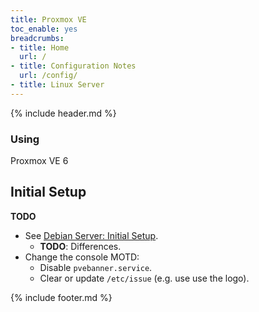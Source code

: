 ```yaml
---
title: Proxmox VE
toc_enable: yes
breadcrumbs:
- title: Home
  url: /
- title: Configuration Notes
  url: /config/
- title: Linux Server
---
```

{% include header.md %}

### Using
Proxmox VE 6

## Initial Setup

**TODO**

- See [Debian Server: Initial Setup](debian-server/#initial-setup).
  - **TODO**: Differences.
- Change the console MOTD:
  - Disable `pvebanner.service`.
  - Clear or update `/etc/issue` (e.g. use use the logo).

{% include footer.md %}
